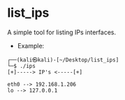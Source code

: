 # list_ips

  A simple tool for listing IPs interfaces.

  * Example:

```
┌──(kali㉿kali)-[~/Desktop/list_ips]
└─$ ./ips     
[+]-----> IP's <-----[+]

eth0 --> 192.168.1.206
lo --> 127.0.0.1
```
